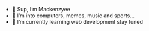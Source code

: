 - 👋 Sup, I’m Mackenzyee
- 👀 I’m into computers, memes, music and sports...
- 🌱 I’m currently learning web development stay tuned 



<!---
mackenzyee/mackenzyee is a ✨ special ✨ repository because its `README.md` (this file) appears on your GitHub profile.
You can click the Preview link to take a look at your changes.
--->
